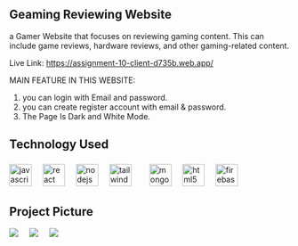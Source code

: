 
<h2 align="left">Geaming Reviewing Website</h2>
a Gamer Website that focuses on reviewing gaming content. This can include game reviews, hardware reviews, and other gaming-related content.


Live Link:  https://assignment-10-client-d735b.web.app/






MAIN FEATURE IN THIS WEBSITE:

1. you can login with Email and password.
2. you can create register account with email & password.
3. The Page Is Dark and White Mode.


<h2 align="left">Technology Used</h2>

###

<div align="left">
  <img src="https://cdn.jsdelivr.net/gh/devicons/devicon/icons/javascript/javascript-original.svg" height="40" alt="javascript logo"  />
  <img width="12" />
  <img src="https://cdn.jsdelivr.net/gh/devicons/devicon/icons/react/react-original.svg" height="40" alt="react logo"  />
  <img width="12" />
  <img src="https://cdn.jsdelivr.net/gh/devicons/devicon/icons/nodejs/nodejs-original.svg" height="40" alt="nodejs logo"  />
  <img width="12" />
  <img src="https://cdn.jsdelivr.net/gh/devicons/devicon/icons/tailwindcss/tailwindcss-original-wordmark.svg" height="40" alt="tailwindcss logo"  />
  <img width="24" />
  <img src="https://cdn.jsdelivr.net/gh/devicons/devicon/icons/mongodb/mongodb-original.svg" height="40" alt="mongodb logo"  />
  <img width="12" />
  <img src="https://cdn.jsdelivr.net/gh/devicons/devicon/icons/html5/html5-original.svg" height="40" alt="html5 logo"  />
  <img width="12" />
  <img src="https://cdn.jsdelivr.net/gh/devicons/devicon/icons/firebase/firebase-plain.svg" height="40" alt="firebase logo"  />
</div>

###

<h2>Project Picture</h2>

<div>
  <img src="https://i.ibb.co.com/KcPt19PC/game1.png"/>
   <img width="12" />
  <img src="https://i.ibb.co.com/dw3fhsmw/game2.png"/>
   <img width="12" />
  <img src="https://i.ibb.co.com/Y7d74vsz/game4.png"/>
   <img width="12" />
</div>





